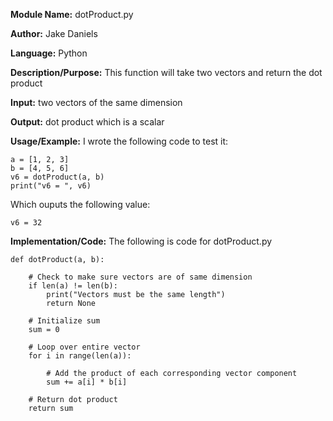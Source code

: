 **Module Name:** dotProduct.py

**Author:** Jake Daniels

**Language:** Python

**Description/Purpose:** This function will take two vectors and return the dot product

**Input:** two vectors of the same dimension

**Output:** dot product which is a scalar

**Usage/Example:** I wrote the following code to test it:

    a = [1, 2, 3]
    b = [4, 5, 6]
    v6 = dotProduct(a, b)
    print("v6 = ", v6)

Which ouputs the following value:

    v6 = 32

**Implementation/Code:** The following is code for dotProduct.py

    def dotProduct(a, b):
    
        # Check to make sure vectors are of same dimension
        if len(a) != len(b):
            print("Vectors must be the same length")
            return None
            
        # Initialize sum
        sum = 0
        
        # Loop over entire vector
        for i in range(len(a)):
        
            # Add the product of each corresponding vector component
            sum += a[i] * b[i]
        
        # Return dot product
        return sum 
